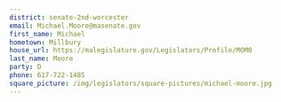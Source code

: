 ```yaml
---
district: senate-2nd-worcester
email: Michael.Moore@masenate.gov
first_name: Michael
hometown: Millbury
house_url: https://malegislature.gov/Legislators/Profile/MOM0
last_name: Moore
party: D
phone: 617-722-1485
square_picture: /img/legislators/square-pictures/michael-moore.jpg
---
```

